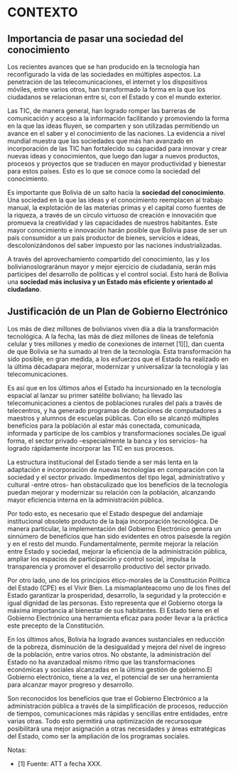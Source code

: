 # CONTEXTO

## Importancia de pasar  una sociedad del conocimiento

Los recientes avances que se han producido en la tecnología han reconfigurado la vida de las sociedades en múltiples aspectos. La penetración de las telecomunicaciones, el internet y los dispositivos móviles, entre varios otros, han transformado la forma en la que los ciudadanos se relacionan entre sí, con el Estado y con el mundo exterior.

Las TIC, de manera general, han logrado romper las barreras de comunicación y acceso a la información facilitando y promoviendo la forma en la que las ideas fluyen, se comparten y son utilizadas permitiendo un avance en el saber y el conocimiento de las naciones. La evidencia a nivel mundial muestra que las sociedades que más han avanzado en incorporación de las TIC han fortalecido su capacidad para innovar y crear nuevas ideas y conocimientos, que luego dan lugar a nuevos productos, procesos y proyectos que se traducen en mayor productividad y bienestar para estos países. Esto es lo que se conoce como la sociedad del conocimiento. 

Es importante que Bolivia dé un salto hacia la **sociedad del conocimiento**. Una sociedad en la que las ideas y el conocimiento reemplacen al trabajo manual, la explotación de las materias primas y el capital como fuentes de la riqueza, a través de un círculo virtuoso de creación e innovación que promueva la creatividad y las capacidades de nuestros habitantes. Este mayor conocimiento e innovación harán posible que Bolivia pase de ser un país consumidor a un país productor de bienes, servicios e ideas, descolonizándonos del saber impuesto por las naciones industrializadas. 

A través del aprovechamiento compartido del conocimiento, las y los bolivianoslograránun mayor y mejor ejercicio de ciudadanía, serán más participes del desarrollo de políticas y el control social. Esto hará de Bolivia una **sociedad más inclusiva y un Estado más eficiente y orientado al ciudadano**.

## Justificación de un Plan de Gobierno Electrónico

Los más de diez millones de bolivianos viven día a día la transformación tecnológica. A la fecha, las más de diez millones de líneas de telefonía celular y tres millones y medio de conexiones de internet [1][], dan cuenta de que Bolivia se ha sumado al tren de la tecnología. Esta transformación ha sido posible, en gran medida, a los esfuerzos que el Estado ha realizado en la última décadapara mejorar, modernizar y universalizar la tecnología y las telecomunicaciones. 

Es así que en los últimos años el Estado ha incursionado en la tecnología espacial al lanzar su primer satélite boliviano; ha llevado las telecomunicaciones a cientos de poblaciones rurales del país a través de telecentros, y ha generado programas de dotaciones de computadores a maestros y alumnos de escuelas públicas. Con ello se alcanzó múltiples beneficios para la población al estar más conectada, comunicada, informada y participe de los cambios y transformaciones sociales.De igual forma, el sector privado –especialmente la banca y los servicios- ha logrado rápidamente incorporar las TIC en sus procesos.  

La estructura institucional del Estado tiende a ser más lenta en la adaptación e incorporación de nuevas tecnologías en comparación con la sociedad y el sector privado. Impedimentos del tipo legal, administrativo y cultural -entre otros- han obstaculizado que los beneficios de la tecnología puedan mejorar y modernizar su relación con la población, alcanzando mayor eficiencia interna en la administración pública.  

Por todo esto, es necesario que el Estado despegue del andamiaje institucional obsoleto producto de la baja incorporación tecnológica. De manera particular, la implementación del Gobierno Electrónico genera un sinnúmero de beneficios que han sido evidentes en otros paísesde la región y en el resto del mundo. Fundamentalmente, permite mejorar la relación entre Estado y sociedad, mejorar la eficiencia de la administración pública, ampliar los espacios de participación y control social, impulsa la transparencia y promover el desarrollo productivo del sector privado. 

Por otro lado, uno de los principios ético-morales de la Constitución Política del Estado (CPE) es el Vivir Bien. La mismaplanteacomo uno de los fines del Estado garantizar la prosperidad, desarrollo, la seguridad y la protección e igual dignidad de las personas. Esto representa que el Gobierno otorga la máxima importancia al bienestar de sus habitantes. El Estado tiene en el Gobierno Electrónico una herramienta eficaz para poder llevar a la práctica este precepto de la Constitución.

En los últimos años, Bolivia ha logrado avances sustanciales en reducción de la pobreza, disminución de la desigualdad y mejora del nivel de ingreso de la población, entre varios otros. No obstante, la administración del Estado no ha avanzadoal mismo ritmo que las transformaciones económicas y sociales alcanzadas en la última gestión de gobierno.El Gobierno electrónico, tiene a la vez, el potencial de ser una herramienta para alcanzar mayor progreso y desarrollo.

Son reconocidos los beneficios que trae el Gobierno Electrónico a la administración pública a través de la simplificación de procesos, reducción de tiempos, comunicaciones más rápidas y sencillas entre entidades, entre varias otras. Todo esto permitirá una optimización de recursosque posibilitará una mejor asignación a otras necesidades y áreas estratégicas del Estado, como ser la ampliación de los programas sociales. 

Notas:
* [1] Fuente: ATT a fecha XXX.
